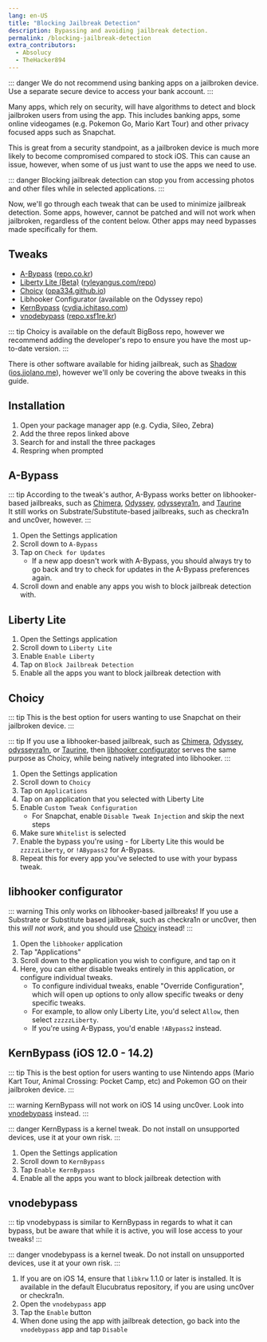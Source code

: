 ```yaml
---
lang: en-US
title: "Blocking Jailbreak Detection"
description: Bypassing and avoiding jailbreak detection.
permalink: /blocking-jailbreak-detection
extra_contributors:
  - Absolucy
  - TheHacker894
---
```


::: danger
We do not recommend using banking apps on a jailbroken device. Use a separate secure device to access your bank account.
:::

Many apps, which rely on security, will have algorithms to detect and block jailbroken users from using the app. This includes banking apps, some online videogames (e.g. Pokemon Go, Mario Kart Tour) and other privacy focused apps such as Snapchat.

This is great from a security standpoint, as a jailbroken device is much more likely to become compromised compared to stock iOS. This can cause an issue, however, when some of us just want to use the apps we need to use.

::: danger
Blocking jailbreak detection can stop you from accessing photos and other files while in selected applications.
:::

Now, we'll go through each tweak that can be used to minimize jailbreak detection. Some apps, however, cannot be patched and will not work when jailbroken, regardless of the content below. Other apps may need bypasses made specifically for them.
## Tweaks

- [A-Bypass](cydia://url/https://cydia.saurik.com/api/share#?source=https://repo.co.kr/&package=com.rpgfarm.a-bypass) ([repo.co.kr](cydia://url/https://cydia.saurik.com/api/share#?source=https://repo.co.kr/))
- [Liberty Lite (Beta)](cydia://url/https://cydia.saurik.com/api/share#?source=https://ryleyangus.com/repo/&package=com.ryleyangus.libertylite.beta) ([ryleyangus.com/repo](cydia://url/https://cydia.saurik.com/api/share#?source=https://ryleyangus.com/repo/))
- [Choicy](cydia://url/https://cydia.saurik.com/api/share#?source=https://opa334.github.io/&package=com.opa334.choicy) ([opa334.github.io](cydia://url/https://cydia.saurik.com/api/share#?source=https://opa334.github.io/))
- Libhooker Configurator (available on the Odyssey repo)
- [KernBypass](cydia://url/https://cydia.saurik.com/api/share#?source=https://cydia.ichitaso.com/&package=jp.akusio.kernbypass-unofficial) ([cydia.ichitaso.com](cydia://url/https://cydia.saurik.com/api/share#?source=https://cydia.ichitaso.com/))
- [vnodebypass](cydia://url/https://cydia.saurik.com/api/share#?source=https://repo.xsf1re.kr/&package=kr.xsf1re.vnodebypass) ([repo.xsf1re.kr](cydia://url/https://cydia.saurik.com/api/share#?source=https://repo.xsf1re.kr/))

::: tip
Choicy is available on the default BigBoss repo, however we recommend adding the developer's repo to ensure you have the most up-to-date version.
:::

There is other software available for hiding jailbreak, such as [Shadow](sileo://package/me.jjolano.shadow) ([ios.jjolano.me](sileo://source/https://ios.jjolano.me/)), however we'll only be covering the above tweaks in this guide.

## Installation

1. Open your package manager app (e.g. Cydia, Sileo, Zebra)
1. Add the three repos linked above
1. Search for and install the three packages
1. Respring when prompted

## A-Bypass

::: tip
According to the tweak's author, A-Bypass works better on libhooker-based jailbreaks, such as [Chimera](installing-chimera), [Odyssey](installing-odyssey), [odysseyra1n](checkra1n/installing-odysseyra1n), and [Taurine](installing-taurine)  
It still works on Substrate/Substitute-based jailbreaks, such as checkra1n and unc0ver, however.
:::

1. Open the Settings application
2. Scroll down to `A-Bypass`
3. Tap on `Check for Updates`
	- If a new app doesn't work with A-Bypass, you should always try to go back and try to check for updates in the A-Bypass preferences again.
4. Scroll down and enable any apps you wish to block jailbreak detection with.

## Liberty Lite

1. Open the Settings application
1. Scroll down to `Liberty Lite`
1. Enable `Enable Liberty`
1. Tap on `Block Jailbreak Detection`
1. Enable all the apps you want to block jailbreak detection with

## Choicy

::: tip
This is the best option for users wanting to use Snapchat on their jailbroken device.
:::

::: tip
If you use a libhooker-based jailbreak, such as [Chimera](installing-chimera), [Odyssey](installing-odyssey), [odysseyra1n](checkra1n/installing-odysseyra1n), or [Taurine](installing-taurine), then [libhooker configurator](#libhooker-configurator) serves the same purpose as Choicy, while being natively integrated into libhooker.
:::

1. Open the Settings application
1. Scroll down to `Choicy`
1. Tap on `Applications`
1. Tap on an application that you selected with Liberty Lite
1. Enable `Custom Tweak Configuration`
	- For Snapchat, enable `Disable Tweak Injection` and skip the next steps
1. Make sure `Whitelist` is selected
1. Enable the bypass you're using - for Liberty Lite this would be `zzzzzLiberty`, or `!ABypass2` for A-Bypass.
1. Repeat this for every app you've selected to use with your bypass tweak.

## libhooker configurator

::: warning
This only works on libhooker-based jailbreaks! If you use a Substrate or Substitute based jailbreak, such as checkra1n or unc0ver, then this *will not work*, and you should use [Choicy](#choicy) instead!
:::

1. Open the `libhooker` application
1. Tap "Applications"
1. Scroll down to the application you wish to configure, and tap on it
1. Here, you can either disable tweaks entirely in this application, or configure individual tweaks.
   - To configure individual tweaks, enable "Override Configuration", which will open up options to only allow specific tweaks or deny specific tweaks.
   - For example, to allow only Liberty Lite, you'd select `Allow`, then select `zzzzzLiberty`.
   - If you're using A-Bypass, you'd enable `!ABypass2` instead.

## KernBypass (iOS 12.0 - 14.2)

::: tip
This is the best option for users wanting to use Nintendo apps (Mario Kart Tour, Animal Crossing: Pocket Camp, etc) and Pokemon GO on their jailbroken device.
:::

::: warning
KernBypass will not work on iOS 14 using unc0ver. Look into [vnodebypass](#vnodebypass) instead.
:::

::: danger
KernBypass is a kernel tweak. Do not install on unsupported devices, use it at your own risk.
:::

1. Open the Settings application
1. Scroll down to `KernBypass`
1. Tap `Enable KernBypass`
1. Enable all the apps you want to block jailbreak detection with

## vnodebypass

::: tip
vnodebypass is similar to KernBypass in regards to what it can bypass, but be aware that while it is active, you will lose access to your tweaks!
:::

::: danger
vnodebypass is a kernel tweak. Do not install on unsupported devices, use it at your own risk.
:::

1. If you are on iOS 14, ensure that `libkrw` 1.1.0 or later is installed. It is available in the default Elucubratus repository, if you are using unc0ver or checkra1n.
2. Open the `vnodebypass` app
3. Tap the `Enable` button
4. When done using the app with jailbreak detection, go back into the `vnodebypass` app and tap `Disable`
